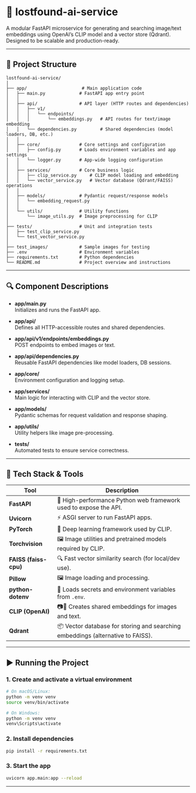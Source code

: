 
# 🧠 lostfound-ai-service

A modular FastAPI microservice for generating and searching image/text embeddings using OpenAI’s CLIP model and a vector store (Qdrant). Designed to be scalable and production-ready.

---

## 📁 Project Structure

```text
lostfound-ai-service/
│
├── app/                     # Main application code
│   ├── main.py             # FastAPI app entry point
│   │
│   ├── api/                # API layer (HTTP routes and dependencies)
│   │   ├── v1/
│   │   │   └── endpoints/
│   │   │       └── embeddings.py   # API routes for text/image embedding
│   │   └── dependencies.py         # Shared dependencies (model loaders, DB, etc.)
│   │
│   ├── core/               # Core settings and configuration
│   │   ├── config.py       # Loads environment variables and app settings
│   │   └── logger.py       # App-wide logging configuration
│   │
│   ├── services/           # Core business logic
│   │   ├── clip_service.py     # CLIP model loading and embedding
│   │   └── vector_service.py   # Vector database (Qdrant/FAISS) operations
│   │
│   ├── models/             # Pydantic request/response models
│   │   └── embedding_request.py
│   │
│   └── utils/              # Utility functions
│       └── image_utils.py  # Image preprocessing for CLIP
│
├── tests/                  # Unit and integration tests
│   ├── test_clip_service.py
│   └── test_vector_service.py
│
├── test_images/            # Sample images for testing
├── .env                    # Environment variables
├── requirements.txt        # Python dependencies
└── README.md               # Project overview and instructions
```

---

## 🔍 Component Descriptions

- **app/main.py**  
  Initializes and runs the FastAPI app.

- **app/api/**  
  Defines all HTTP-accessible routes and shared dependencies.

- **app/api/v1/endpoints/embeddings.py**  
  POST endpoints to embed images or text.

- **app/api/dependencies.py**  
  Reusable FastAPI dependencies like model loaders, DB sessions.

- **app/core/**  
  Environment configuration and logging setup.

- **app/services/**  
  Main logic for interacting with CLIP and the vector store.

- **app/models/**  
  Pydantic schemas for request validation and response shaping.

- **app/utils/**  
  Utility helpers like image pre-processing.

- **tests/**  
  Automated tests to ensure service correctness.

---

## 🧰 Tech Stack & Tools

| Tool               | Description |
|--------------------|-------------|
| **FastAPI**        | 🚀 High-performance Python web framework used to expose the API. |
| **Uvicorn**        | ⚡ ASGI server to run FastAPI apps. |
| **PyTorch**        | 🧠 Deep learning framework used by CLIP. |
| **Torchvision**    | 🖼️ Image utilities and pretrained models required by CLIP. |
| **FAISS (faiss-cpu)** | 🔍 Fast vector similarity search (for local/dev use). |
| **Pillow**         | 🖼️ Image loading and processing. |
| **python-dotenv**  | 🔐 Loads secrets and environment variables from `.env`. |
| **CLIP (OpenAI)**  | 📷📝 Creates shared embeddings for images and text. |
| **Qdrant**         | 📦 Vector database for storing and searching embeddings (alternative to FAISS). |

---

## ▶️ Running the Project

### 1. Create and activate a virtual environment

```bash
# On macOS/Linux:
python -m venv venv
source venv/bin/activate

# On Windows:
python -m venv venv
venv\Scripts\activate
```

### 2. Install dependencies

```bash
pip install -r requirements.txt
```

### 3. Start the app

```bash
uvicorn app.main:app --reload
```

---
